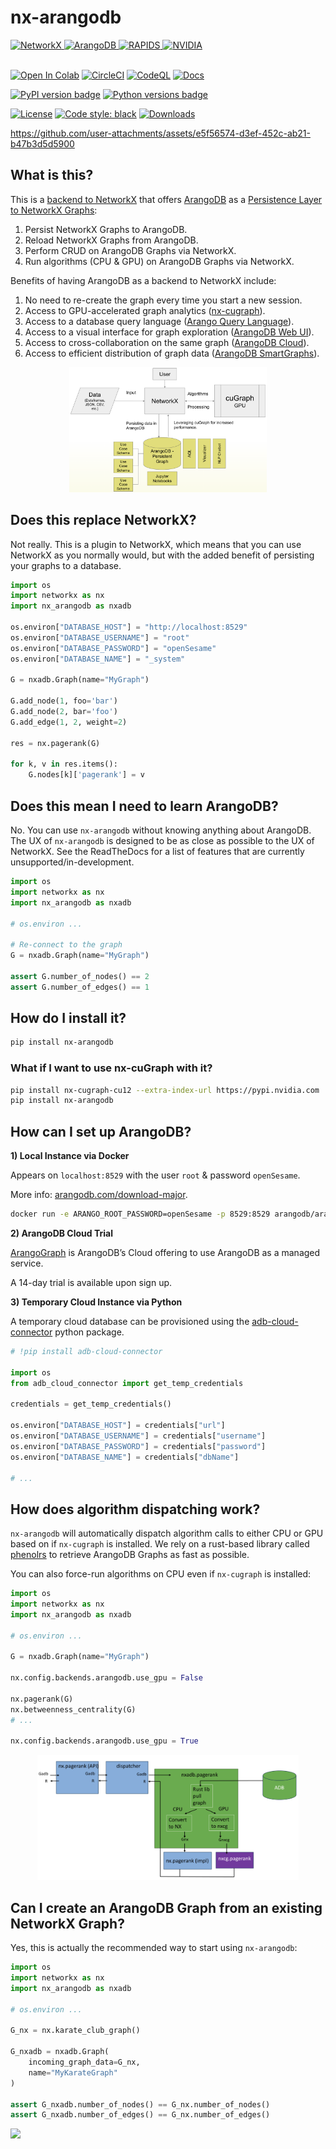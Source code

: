 # nx-arangodb

<a href="https://networkx.github.io/">
    <img src="https://avatars.githubusercontent.com/u/388785?s=200&v=4" alt="NetworkX" height="60">
</a>
<a href="https://www.arangodb.com/">
    <img src="https://arangodb.com/wp-content/uploads/2016/05/ArangoDB_logo_avocado_@1.png" alt="ArangoDB" height="60">
</a>
<a href="https://rapids.ai/">
    <img src="https://rapids.ai/images/RAPIDS-logo.png" alt="RAPIDS" height="60">
</a>
<a href="https://www.nvidia.com/en-us/startups/">
    <img src="https://www.serversimply.com/media/20181218-Nvidia-Inception.png" alt="NVIDIA" height="60">
</a>

<br>
<br>

<a href="https://colab.research.google.com/github/arangodb/nx-arangodb/blob/main/doc/nx_arangodb.ipynb" target="_parent"><img src="https://colab.research.google.com/assets/colab-badge.svg" alt="Open In Colab"/></a>
[![CircleCI](https://dl.circleci.com/status-badge/img/gh/arangodb/nx-arangodb/tree/main.svg?style=svg)](https://dl.circleci.com/status-badge/redirect/gh/arangodb/nx-arangodb/tree/main)
[![CodeQL](https://github.com/arangodb/nx-arangodb/actions/workflows/analyze.yml/badge.svg)](https://github.com/arangodb/nx-arangodb/actions/workflows/analyze.yml)
[![Docs](https://readthedocs.org/projects/nx-arangodb/badge/?version=latest)](https://nx-arangodb.readthedocs.io/en/latest/?badge=latest)

[![PyPI version badge](https://img.shields.io/pypi/v/nx-arangodb?color=3775A9&style=for-the-badge&logo=pypi&logoColor=FFD43B)](https://pypi.org/project/nx-arangodb/)
[![Python versions badge](https://img.shields.io/pypi/pyversions/nx-arangodb?color=3776AB&style=for-the-badge&logo=python&logoColor=FFD43B)](https://pypi.org/project/nx-arangodb/)

[![License](https://img.shields.io/github/license/arangodb/nx-arangodb?color=9E2165&style=for-the-badge)](https://github.com/arangodb/nx-arangodb/blob/main/LICENSE)
[![Code style: black](https://img.shields.io/static/v1?style=for-the-badge&label=code%20style&message=black&color=black)](https://github.com/psf/black)
[![Downloads](https://img.shields.io/pepy/dt/nx-arangodb?style=for-the-badge&color=282661
)](https://pepy.tech/project/nx-arangodb)



https://github.com/user-attachments/assets/e5f56574-d3ef-452c-ab21-b47b3d5d5900


## What is this?

This is a [backend to NetworkX](https://networkx.org/documentation/stable/reference/backends.html) that offers [ArangoDB](https://github.com/arangodb/arangodb) as a [Persistence Layer to NetworkX Graphs](https://arangodb.com/introducing-the-arangodb-networkx-persistence-layer/):
1. Persist NetworkX Graphs to ArangoDB.
2. Reload NetworkX Graphs from ArangoDB.
2. Perform CRUD on ArangoDB Graphs via NetworkX.
3. Run algorithms (CPU & GPU) on ArangoDB Graphs via NetworkX.

Benefits of having ArangoDB as a backend to NetworkX include:
1. No need to re-create the graph every time you start a new session.
2. Access to GPU-accelerated graph analytics ([nx-cugraph](https://docs.rapids.ai/api/cugraph/nightly/nx_cugraph/nx_cugraph/)).
3. Access to a database query language ([Arango Query Language](https://arangodb.com/sql-aql-comparison/)).
4. Access to a visual interface for graph exploration ([ArangoDB Web UI](https://docs.arangodb.com/stable/components/web-interface/graphs/)).
5. Access to cross-collaboration on the same graph ([ArangoDB Cloud](https://docs.arangodb.com/stable/get-started/set-up-a-cloud-instance/)).
6. Access to efficient distribution of graph data ([ArangoDB SmartGraphs](https://docs.arangodb.com/stable/graphs/smartgraphs/)).

<p align="center">
    <img src="https://raw.githubusercontent.com/arangodb/nx-arangodb/main/doc/_static/nxadb.png" style="height: 200px;">
</p>


## Does this replace NetworkX?

Not really. This is a plugin to NetworkX, which means that you can use NetworkX as you normally would, but with the added benefit of persisting your graphs to a database.

```python
import os
import networkx as nx
import nx_arangodb as nxadb

os.environ["DATABASE_HOST"] = "http://localhost:8529"
os.environ["DATABASE_USERNAME"] = "root"
os.environ["DATABASE_PASSWORD"] = "openSesame"
os.environ["DATABASE_NAME"] = "_system"

G = nxadb.Graph(name="MyGraph")

G.add_node(1, foo='bar')
G.add_node(2, bar='foo')
G.add_edge(1, 2, weight=2)

res = nx.pagerank(G)

for k, v in res.items():
    G.nodes[k]['pagerank'] = v
```

## Does this mean I need to learn ArangoDB?

No. You can use `nx-arangodb` without knowing anything about ArangoDB. The UX of `nx-arangodb` is designed to be as close as possible to the UX of NetworkX. See the ReadTheDocs for a list of features that are currently unsupported/in-development.

```python
import os
import networkx as nx
import nx_arangodb as nxadb

# os.environ ...

# Re-connect to the graph
G = nxadb.Graph(name="MyGraph")

assert G.number_of_nodes() == 2
assert G.number_of_edges() == 1
```


## How do I install it?

```bash
pip install nx-arangodb
```

### What if I want to use nx-cuGraph with it?

```bash
pip install nx-cugraph-cu12 --extra-index-url https://pypi.nvidia.com
pip install nx-arangodb
```

## How can I set up ArangoDB?

**1) Local Instance via Docker**

Appears on `localhost:8529` with the user `root` & password `openSesame`.

More info: [arangodb.com/download-major](https://arangodb.com/download-major/).

```bash
docker run -e ARANGO_ROOT_PASSWORD=openSesame -p 8529:8529 arangodb/arangodb
```

**2) ArangoDB Cloud Trial**

[ArangoGraph](https://dashboard.arangodb.cloud/home) is ArangoDB’s Cloud offering to use ArangoDB as a managed service.

A 14-day trial is available upon sign up.

**3) Temporary Cloud Instance via Python**

A temporary cloud database can be provisioned using the [adb-cloud-connector](https://github.com/arangodb/adb-cloud-connector?tab=readme-ov-file#arangodb-cloud-connector) python package.

```python
# !pip install adb-cloud-connector

import os
from adb_cloud_connector import get_temp_credentials

credentials = get_temp_credentials()

os.environ["DATABASE_HOST"] = credentials["url"]
os.environ["DATABASE_USERNAME"] = credentials["username"]
os.environ["DATABASE_PASSWORD"] = credentials["password"]
os.environ["DATABASE_NAME"] = credentials["dbName"]

# ...
```

## How does algorithm dispatching work?

`nx-arangodb` will automatically dispatch algorithm calls to either CPU or GPU based on if `nx-cugraph` is installed. We rely on a rust-based library called [phenolrs](https://github.com/arangoml/phenolrs) to retrieve ArangoDB Graphs as fast as possible.

You can also force-run algorithms on CPU even if `nx-cugraph` is installed:

```python
import os
import networkx as nx
import nx_arangodb as nxadb

# os.environ ...

G = nxadb.Graph(name="MyGraph")

nx.config.backends.arangodb.use_gpu = False

nx.pagerank(G)
nx.betweenness_centrality(G)
# ...

nx.config.backends.arangodb.use_gpu = True
```

<p align="center">
    <img src="https://raw.githubusercontent.com/arangodb/nx-arangodb/main/doc/_static/dispatch.png" style="height: 200px;">
</p>


## Can I create an ArangoDB Graph from an existing NetworkX Graph?

Yes, this is actually the recommended way to start using `nx-arangodb`:

```python
import os
import networkx as nx
import nx_arangodb as nxadb

# os.environ ...

G_nx = nx.karate_club_graph()

G_nxadb = nxadb.Graph(
    incoming_graph_data=G_nx,
    name="MyKarateGraph"
)

assert G_nxadb.number_of_nodes() == G_nx.number_of_nodes()
assert G_nxadb.number_of_edges() == G_nx.number_of_edges()
```

<img referrerpolicy="no-referrer-when-downgrade" src="https://static.scarf.sh/a.png?x-pxid=cef1f081-73e6-466e-b424-ba86a1a03eb0" />